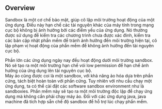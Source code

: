 ## Overview  
Sandbox là một cơ chế bảo mật, giúp cô lập môi trường hoạt động của một ứng dụng. Điều này hạn chế các tài nguyên khác của máy tính trong mạng cục bộ không bị ảnh 
hưởng bởi các điểm yếu của ứng dụng. Nó thường được sử dụng để kiểm tra các chương trình chưa được xác đinh, kiểm tra các bản cập nhật phần mềm để tránh ảnh hưởng đến
môi trường hiện tại, cô lập phạm vị hoạt động của phần mềm để không ảnh hưởng đến tài nguyên cục bộ.  

Phần lớn các ứng dụng ngày nay đều hoạt động dưới môi trường sandbox. Nó sẽ tạo ra một môi trường hạn chế vói low permission để hạn chế ảnh hưởng của ứng dụng lên tài
nguyên cục bộ.  
Máy ảo cũng được coi là một sandbox, với khả năng ảo hóa dựa trên phần cứng, tách biệt hoàn toàn với phần cứng. Tuy nhiên với nhu cầu chạy một ứng dụng, ta có thể
cài đặt các software sandbox environment như là sandboxies. Phần mềm này sẽ tạo ra một môi trường độc lập để chạy ứng dụng mà không cần phải chạy máy ảo. Đối với các
ứng dụng java, java machine đã tích hợp sẵn chế độ sandbox để hỗ trợ lúc chạy phần mềm. 
